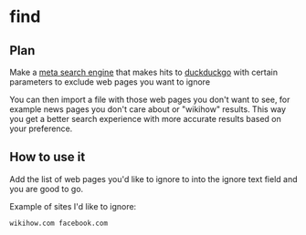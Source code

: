 # find


## Plan

Make a [meta search engine](https://en.wikipedia.org/wiki/Metasearch_engine) that makes hits to [duckduckgo](https://en.wikipedia.org/wiki/Metasearch_engine) with certain parameters to exclude web pages you want to ignore

You can then import a file with those web pages you don't want to see,
for example news pages you don't care about or "wikihow" results.
This way you get a better search experience with more accurate results based on your preference.

## How to use it

Add the list of web pages you'd like to ignore to into the ignore text field and you are good to go.


Example of sites I'd like to ignore:
```
wikihow.com facebook.com
```

